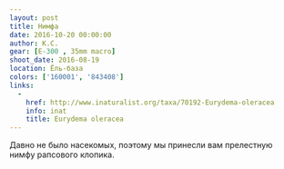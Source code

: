 ```yaml
---
layout: post
title: Нимфа
date: 2016-10-20 00:00:00
author: К.С.
gear: [E-300 , 35mm macro]
shoot_date: 2016-08-19
location: Ёль-база
colors: ['160001', '843408']
links:
  -
    href: http://www.inaturalist.org/taxa/70192-Eurydema-oleracea
    info: inat
    title: Eurydema oleracea
---
```


Давно не было насекомых, поэтому мы принесли вам прелестную нимфу рапсового клопика.
